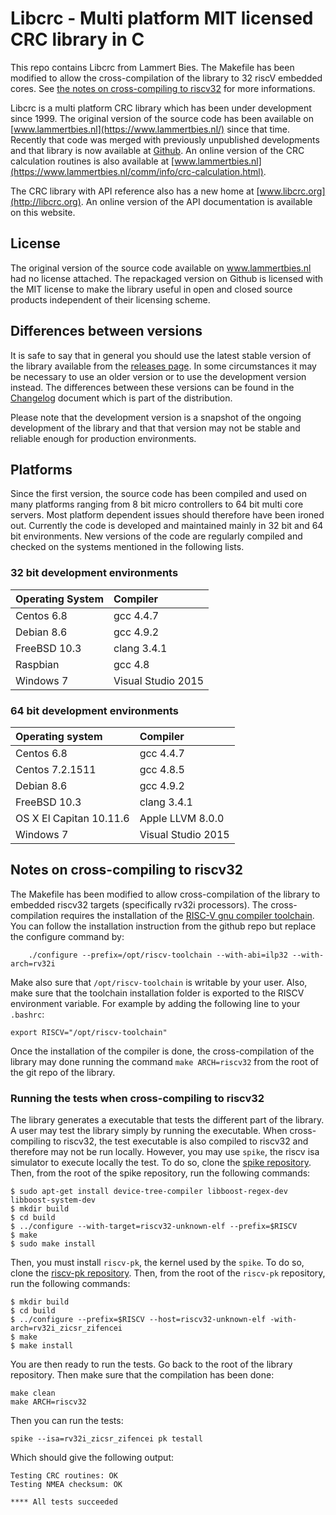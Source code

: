 # Libcrc - Multi platform MIT licensed CRC library in C
This repo contains Libcrc from Lammert Bies. The Makefile has been modified to allow the cross-compilation of the library
to 32 riscV embedded cores. See [the notes on cross-compiling to riscv32](#notes-on-cross-compiling-to-riscv32) for more informations.


Libcrc is a multi platform CRC library which has been under development since
1999. The original version of the source code has been available on [www.lammertbies.nl](https://www.lammertbies.nl/)
since that time. Recently that code was merged with previously unpublished
developments and that library is now available at [Github](https://github.com/lammertb/libcrc/).
An online version of the CRC calculation routines is also available at [www.lammertbies.nl](https://www.lammertbies.nl/comm/info/crc-calculation.html).

The CRC library with API reference also has a new home at [www.libcrc.org](http://libcrc.org). An
online version of the API documentation is available on this website.

## License

The original version of the source code available on www.lammertbies.nl had no license attached. The
repackaged version on Github is licensed with the MIT license to make the library
useful in open and closed source products independent of their licensing scheme.

## Differences between versions

It is safe to say that in general you should use the latest stable version of the library available
from the [releases page](https://github.com/lammertb/libcrc/releases). In some circumstances it may be
necessary to use an older version or to use the development version instead. The differences between
these versions can be found in the [Changelog](CHANGELOG.md) document which is part of the distribution.

Please note that the development version is a snapshot of the ongoing development of the library and that
that version may not be stable and reliable enough for production environments.

## Platforms

Since the first version, the source code has been compiled and used on many platforms ranging from 8 bit micro controllers
to 64 bit multi core servers. Most platform dependent issues should therefore have been ironed out. Currently
the code is developed and maintained mainly in 32 bit and 64 bit environments. New versions of the code are
regularly compiled and checked on the systems mentioned in the following lists.

### 32 bit development environments
|Operating System|Compiler|
| :--- | :--- |
|Centos 6.8|gcc 4.4.7|
|Debian 8.6|gcc 4.9.2|
|FreeBSD 10.3|clang 3.4.1|
|Raspbian|gcc 4.8|
|Windows 7|Visual Studio 2015|

### 64 bit development environments
|Operating system|Compiler|
| :--- | :--- |
|Centos 6.8|gcc 4.4.7|
|Centos 7.2.1511|gcc 4.8.5|
|Debian 8.6|gcc 4.9.2|
|FreeBSD 10.3|clang 3.4.1|
|OS X El Capitan 10.11.6|Apple LLVM 8.0.0|
|Windows 7|Visual Studio 2015|

## Notes on cross-compiling to riscv32
The Makefile has been modified to allow cross-compilation of the library to embedded riscv32 targets (specifically rv32i processors). The cross-compilation requires the installation of the [RISC-V gnu compiler toolchain](https://github.com/riscv-collab/riscv-gnu-toolchain). You can follow the installation instruction from the github repo but replace the configure command by:
```
    ./configure --prefix=/opt/riscv-toolchain --with-abi=ilp32 --with-arch=rv32i
```

Make also sure that `/opt/riscv-toolchain` is writable by your user. Also, make sure that the toolchain installation folder is exported to the RISCV environment variable. For example by adding the following line to your `.bashrc`:
```
export RISCV="/opt/riscv-toolchain"
```

Once the installation of the compiler is done, the cross-compilation of the library may done running the command `make ARCH=riscv32` from the root of the git repo of the library.

### Running the tests when cross-compiling to riscv32
The library generates a executable that tests the different part of the library. A user may test the library simply by running the executable. When cross-compiling to riscv32, the test executable is also compiled to riscv32 and therefore may not be run locally. However, you may use `spike`, the riscv isa simulator to execute locally the test. To do so, clone the [spike repository](https://github.com/riscv-software-src/riscv-isa-sim). Then, from the root of the spike repository, run the following commands:
```
$ sudo apt-get install device-tree-compiler libboost-regex-dev libboost-system-dev
$ mkdir build
$ cd build
$ ../configure --with-target=riscv32-unknown-elf --prefix=$RISCV
$ make
$ sudo make install
```

Then, you must install `riscv-pk`, the kernel used by the `spike`. To do so, clone the [riscv-pk repository](https://github.com/riscv-software-src/riscv-pk). Then, from the root of the `riscv-pk` repository, run the following commands:

```
$ mkdir build
$ cd build
$ ../configure --prefix=$RISCV --host=riscv32-unknown-elf -with-arch=rv32i_zicsr_zifencei
$ make
$ make install
```

You are then ready to run the tests. Go back to the root of the library repository. Then make sure that the compilation has been done:
```
make clean
make ARCH=riscv32
```

Then you can run the tests:
```
spike --isa=rv32i_zicsr_zifencei pk testall
```

Which should give the following output:
```
Testing CRC routines: OK
Testing NMEA checksum: OK

**** All tests succeeded

```

